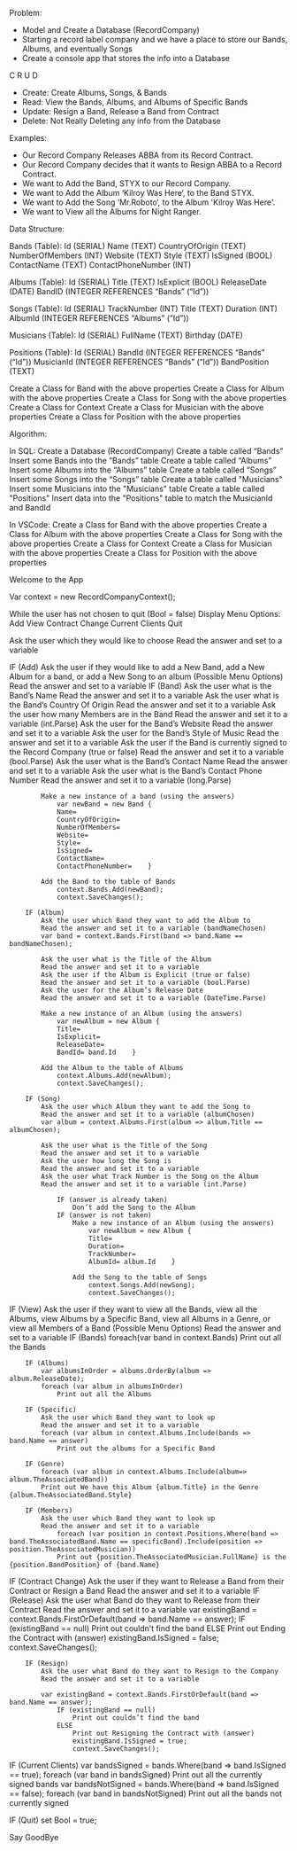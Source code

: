 Problem:

- Model and Create a Database (RecordCompany)
- Starting a record label company and we have a place to store our Bands, Albums, and eventually Songs
- Create a console app that stores the info into a Database

C R U D

- Create: Create Albums, Songs, & Bands
- Read: View the Bands, Albums, and Albums of Specific Bands
- Update: Resign a Band, Release a Band from Contract
- Delete: Not Really Deleting any info from the Database

Examples:

- Our Record Company Releases ABBA from its Record Contract.
- Our Record Company decides that it wants to Resign ABBA to a Record Contract.
- We want to Add the Band, STYX to our Record Company.
- We want to Add the Album ‘Kilroy Was Here‘, to the Band STYX.
- We want to Add the Song ‘Mr.Roboto‘, to the Album 'Kilroy Was Here'.
- We want to View all the Albums for Night Ranger.

Data Structure:

Bands (Table):
Id (SERIAL)
Name (TEXT)
CountryOfOrigin (TEXT)
NumberOfMembers (INT)
Website (TEXT)
Style (TEXT)
IsSigned (BOOL)
ContactName (TEXT)
ContactPhoneNumber (INT)

Albums (Table):
Id (SERIAL)
Title (TEXT)
IsExplicit (BOOL)
ReleaseDate (DATE)
BandID (INTEGER REFERENCES “Bands” (“Id”))

Songs (Table):
Id (SERIAL)
TrackNumber (INT)
Title (TEXT)
Duration (INT)
AlbumId (INTEGER REFERENCES “Albums” (“Id”))

Musicians (Table):
Id (SERIAL)
FullName (TEXT)
Birthday (DATE)

Positions (Table):
Id (SERIAL)
BandId (INTEGER REFERENCES “Bands” (“Id”))
MusicianId (INTEGER REFERENCES “Bands” (“Id”))
BandPosition (TEXT)

Create a Class for Band with the above properties
Create a Class for Album with the above properties
Create a Class for Song with the above properties
Create a Class for Context
Create a Class for Musician with the above properties
Create a Class for Position with the above properties

Algorithm:

In SQL:
Create a Database (RecordCompany)
Create a table called “Bands”
Insert some Bands into the “Bands” table
Create a table called “Albums”
Insert some Albums into the “Albums” table
Create a table called “Songs”
Insert some Songs into the “Songs” table
Create a table called "Musicians"
Insert some Musicians into the "Musicians" table
Create a table called "Positions"
Insert data into the "Positions" table to match the MusicianId and BandId

In VSCode:
Create a Class for Band with the above properties
Create a Class for Album with the above properties
Create a Class for Song with the above properties
Create a Class for Context
Create a Class for Musician with the above properties
Create a Class for Position with the above properties

Welcome to the App

Var context = new RecordCompanyContext();

While the user has not chosen to quit (Bool = false)
Display Menu Options:
Add
View
Contract Change
Current Clients
Quit

Ask the user which they would like to choose
Read the answer and set to a variable

IF (Add)
Ask the user if they would like to add a New Band, add a New Album for a band, or add a New Song to an album (Possible Menu Options)
Read the answer and set to a variable
IF (Band)
Ask the user what is the Band’s Name
Read the answer and set it to a variable
Ask the user what is the Band’s Country Of Origin
Read the answer and set it to a variable
Ask the user how many Members are in the Band
Read the answer and set it to a variable (int.Parse)
Ask the user for the Band’s Website
Read the answer and set it to a variable
Ask the user for the Band’s Style of Music
Read the answer and set it to a variable
Ask the user if the Band is currently signed to the Record Company (true or false)
Read the answer and set it to a variable (bool.Parse)
Ask the user what is the Band’s Contact Name
Read the answer and set it to a variable
Ask the user what is the Band’s Contact Phone Number
Read the answer and set it to a variable (long.Parse)

    		Make a new instance of a band (using the answers)
    			var newBand = new Band {
    			Name=
    			CountryOfOrigin=
    			NumberOfMembers=
    			Website=
    			Style=
    			IsSigned=
    			ContactName=
    			ContactPhoneNumber=    }

    		Add the Band to the table of Bands
    			context.Bands.Add(newBand);
    			context.SaveChanges();

    	IF (Album)
    		Ask the user which Band they want to add the Album to
    		Read the answer and set it to a variable (bandNameChosen)
    		var band = context.Bands.First(band => band.Name == bandNameChosen);

    		Ask the user what is the Title of the Album
    		Read the answer and set it to a variable
    		Ask the user if the Album is Explicit (true or false)
    		Read the answer and set it to a variable (bool.Parse)
    		Ask the user for the Album’s Release Date
    		Read the answer and set it to a variable (DateTime.Parse)

    		Make a new instance of an Album (using the answers)
    			var newAlbum = new Album {
    			Title=
    			IsExplicit=
    			ReleaseDate=
    			BandId= band.Id    }

    		Add the Album to the table of Albums
    			context.Albums.Add(newAlbum);
    			context.SaveChanges();

    	IF (Song)
    		Ask the user which Album they want to add the Song to
    		Read the answer and set it to a variable (albumChosen)
    		var album = context.Albums.First(album => album.Title == albumChosen);

    		Ask the user what is the Title of the Song
    		Read the answer and set it to a variable
    		Ask the user how long the Song is
    		Read the answer and set it to a variable
    		Ask the user what Track Number is the Song on the Album
    		Read the answer and set it to a variable (int.Parse)

    			IF (answer is already taken)
    				Don’t add the Song to the Album
    			IF (answer is not taken)
    				Make a new instance of an Album (using the answers)
    					var newAlbum = new Album {
    					Title=
    					Duration=
    					TrackNumber=
    					AlbumId= album.Id    }

    				Add the Song to the table of Songs
    					context.Songs.Add(newSong);
    					context.SaveChanges();

IF (View)
Ask the user if they want to view all the Bands, view all the Albums, view Albums by a Specific Band, view all Albums in a Genre, or view all Members of a Band (Possible Menu Options)
Read the answer and set to a variable
IF (Bands)
foreach(var band in context.Bands)
Print out all the Bands

    	IF (Albums)
    		var albumsInOrder = albums.OrderBy(album => album.ReleaseDate);
    		foreach (var album in albumsInOrder)
    			Print out all the Albums

    	IF (Specific)
    		Ask the user which Band they want to look up
    		Read the answer and set it to a variable
    		foreach (var album in context.Albums.Include(bands => band.Name == answer)
    			Print out the albums for a Specific Band

    	IF (Genre)
    		foreach (var album in context.Albums.Include(album=> album.TheAssociatedBand))
    		Print out We have this Album {album.Title} in the Genre {album.TheAssociatedBand.Style}

    	IF (Members)
    		Ask the user which Band they want to look up
    		Read the answer and set it to a variable
    			foreach (var position in context.Positions.Where(band => band.TheAssociatedBand.Name == specificBand).Include(position => position.TheAssociatedMusician))
    			Print out {position.TheAssociatedMusician.FullName} is the {position.BandPosition} of {band.Name}

IF (Contract Change)
Ask the user if they want to Release a Band from their Contract or Resign a Band
Read the answer and set it to a variable
IF (Release)
Ask the user what Band do they want to Release from their Contract
Read the answer and set it to a variable
var existingBand = context.Bands.FirstOrDefault(band => band.Name == answer);
IF (existingBand == null)
Print out couldn’t find the band
ELSE
Print out Ending the Contract with (answer)
existingBand.IsSigned = false;
context.SaveChanges();

    	IF (Resign)
    		Ask the user what Band do they want to Resign to the Company
    		Read the answer and set it to a variable

    		var existingBand = context.Bands.FirstOrDefault(band => band.Name == answer);
    			IF (existingBand == null)
    				Print out couldn’t find the band
    			ELSE
    				Print out Resigning the Contract with (answer)
    				existingBand.IsSigned = true;
    				context.SaveChanges();

IF (Current Clients)
var bandsSigned = bands.Where(band => band.IsSigned == true);
foreach (var band in bandsSigned)
Print out all the currently signed bands
var bandsNotSigned = bands.Where(band => band.IsSigned == false);
foreach (var band in bandsNotSigned)
Print out all the bands not currently signed

IF (Quit)
set Bool = true;

Say GoodBye
